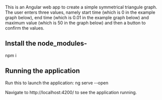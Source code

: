 This is an Angular web app to create a simple symmetrical triangule graph. The user enters three values, namely start time (which is 0 in the example graph below), 
end time (which is 0.01 in the example graph below) and maximum value (which is 50 in the graph below) and then a 
button to confirm the values.


## Install the node_modules-

npm i

## Running the application
Run this to launch the application:
ng serve --open

Navigate to http://localhost:4200/ to see the application running.
